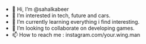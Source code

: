 - 👋 Hi, I’m @sahalkabeer
- 👀 I’m interested in tech, future and cars.
- 🌱 I’m currently learning everything i find interesting.
- 💞️ I’m looking to collaborate on developing games.
- 📫 How to reach me : instagram.com/your.wing.man

<!---
sahalkabeer/sahalkabeer is a ✨ special ✨ repository because its `README.md` (this file) appears on your GitHub profile.
You can click the Preview link to take a look at your changes.
--->
